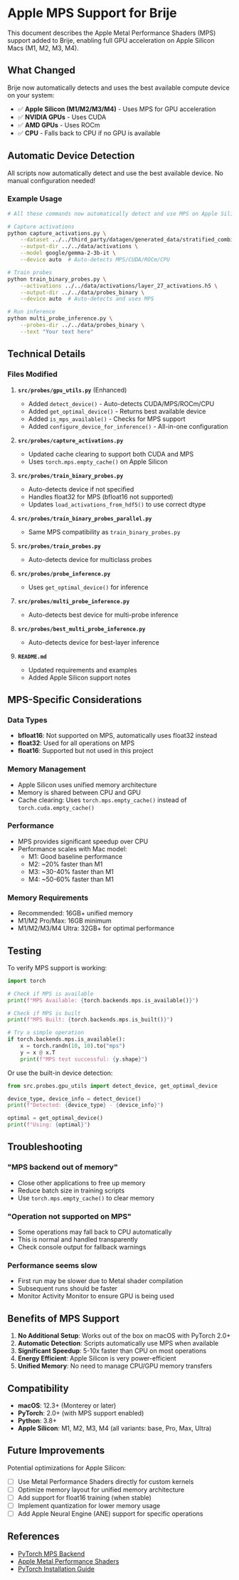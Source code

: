 # Apple MPS Support for Brije

This document describes the Apple Metal Performance Shaders (MPS) support added to Brije, enabling full GPU acceleration on Apple Silicon Macs (M1, M2, M3, M4).

## What Changed

Brije now automatically detects and uses the best available compute device on your system:
- ✅ **Apple Silicon (M1/M2/M3/M4)** - Uses MPS for GPU acceleration
- ✅ **NVIDIA GPUs** - Uses CUDA
- ✅ **AMD GPUs** - Uses ROCm
- ✅ **CPU** - Falls back to CPU if no GPU is available

## Automatic Device Detection

All scripts now automatically detect and use the best available device. No manual configuration needed!

### Example Usage

```bash
# All these commands now automatically detect and use MPS on Apple Silicon:

# Capture activations
python capture_activations.py \
    --dataset ../../third_party/datagen/generated_data/stratified_combined_31500.jsonl \
    --output-dir ../../data/activations \
    --model google/gemma-2-3b-it \
    --device auto  # Auto-detects MPS/CUDA/ROCm/CPU

# Train probes
python train_binary_probes.py \
    --activations ../../data/activations/layer_27_activations.h5 \
    --output-dir ../../data/probes_binary \
    --device auto  # Auto-detects and uses MPS

# Run inference
python multi_probe_inference.py \
    --probes-dir ../../data/probes_binary \
    --text "Your text here"
```

## Technical Details

### Files Modified

1. **`src/probes/gpu_utils.py`** (Enhanced)
   - Added `detect_device()` - Auto-detects CUDA/MPS/ROCm/CPU
   - Added `get_optimal_device()` - Returns best available device
   - Added `is_mps_available()` - Checks for MPS support
   - Added `configure_device_for_inference()` - All-in-one configuration

2. **`src/probes/capture_activations.py`**
   - Updated cache clearing to support both CUDA and MPS
   - Uses `torch.mps.empty_cache()` on Apple Silicon

3. **`src/probes/train_binary_probes.py`**
   - Auto-detects device if not specified
   - Handles float32 for MPS (bfloat16 not supported)
   - Updates `load_activations_from_hdf5()` to use correct dtype

4. **`src/probes/train_binary_probes_parallel.py`**
   - Same MPS compatibility as `train_binary_probes.py`

5. **`src/probes/train_probes.py`**
   - Auto-detects device for multiclass probes

6. **`src/probes/probe_inference.py`**
   - Uses `get_optimal_device()` for inference

7. **`src/probes/multi_probe_inference.py`**
   - Auto-detects best device for multi-probe inference

8. **`src/probes/best_multi_probe_inference.py`**
   - Auto-detects device for best-layer inference

9. **`README.md`**
   - Updated requirements and examples
   - Added Apple Silicon support notes

## MPS-Specific Considerations

### Data Types
- **bfloat16**: Not supported on MPS, automatically uses float32 instead
- **float32**: Used for all operations on MPS
- **float16**: Supported but not used in this project

### Memory Management
- Apple Silicon uses unified memory architecture
- Memory is shared between CPU and GPU
- Cache clearing: Uses `torch.mps.empty_cache()` instead of `torch.cuda.empty_cache()`

### Performance
- MPS provides significant speedup over CPU
- Performance scales with Mac model:
  - M1: Good baseline performance
  - M2: ~20% faster than M1
  - M3: ~30-40% faster than M1
  - M4: ~50-60% faster than M1

### Memory Requirements
- Recommended: 16GB+ unified memory
- M1/M2 Pro/Max: 16GB minimum
- M1/M2/M3/M4 Ultra: 32GB+ for optimal performance

## Testing

To verify MPS support is working:

```python
import torch

# Check if MPS is available
print(f"MPS Available: {torch.backends.mps.is_available()}")

# Check if MPS is built
print(f"MPS Built: {torch.backends.mps.is_built()}")

# Try a simple operation
if torch.backends.mps.is_available():
    x = torch.randn(10, 10).to("mps")
    y = x @ x.T
    print(f"MPS test successful: {y.shape}")
```

Or use the built-in device detection:

```python
from src.probes.gpu_utils import detect_device, get_optimal_device

device_type, device_info = detect_device()
print(f"Detected: {device_type} - {device_info}")

optimal = get_optimal_device()
print(f"Using: {optimal}")
```

## Troubleshooting

### "MPS backend out of memory"
- Close other applications to free up memory
- Reduce batch size in training scripts
- Use `torch.mps.empty_cache()` to clear memory

### "Operation not supported on MPS"
- Some operations may fall back to CPU automatically
- This is normal and handled transparently
- Check console output for fallback warnings

### Performance seems slow
- First run may be slower due to Metal shader compilation
- Subsequent runs should be faster
- Monitor Activity Monitor to ensure GPU is being used

## Benefits of MPS Support

1. **No Additional Setup**: Works out of the box on macOS with PyTorch 2.0+
2. **Automatic Detection**: Scripts automatically use MPS when available
3. **Significant Speedup**: 5-10x faster than CPU on most operations
4. **Energy Efficient**: Apple Silicon is very power-efficient
5. **Unified Memory**: No need to manage CPU/GPU memory transfers

## Compatibility

- **macOS**: 12.3+ (Monterey or later)
- **PyTorch**: 2.0+ (with MPS support enabled)
- **Python**: 3.8+
- **Apple Silicon**: M1, M2, M3, M4 (all variants: base, Pro, Max, Ultra)

## Future Improvements

Potential optimizations for Apple Silicon:
- [ ] Use Metal Performance Shaders directly for custom kernels
- [ ] Optimize memory layout for unified memory architecture
- [ ] Add support for float16 training (when stable)
- [ ] Implement quantization for lower memory usage
- [ ] Add Apple Neural Engine (ANE) support for specific operations

## References

- [PyTorch MPS Backend](https://pytorch.org/docs/stable/notes/mps.html)
- [Apple Metal Performance Shaders](https://developer.apple.com/metal/pytorch/)
- [PyTorch Installation Guide](https://pytorch.org/get-started/locally/)